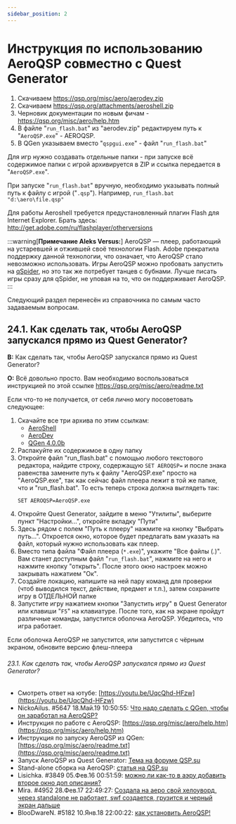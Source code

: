 ```yaml
---
sidebar_position: 2
---
```


# Инструкция по использованию AeroQSP совместно с Quest Generator
<!-- [:informarch_aeroqsp_instr] -->

1. Скачиваем https://qsp.org/misc/aero/aerodev.zip
2. Скачиваем https://qsp.org/attachments/aeroshell.zip
3. Черновик документации по новым фичам - https://qsp.org/misc/aero/help.htm
4. В файле "`run_flash.bat`" из "aerodev.zip" редактируем путь к "`AeroQSP.exe`" - AEROQSP.
5. В QGen указываем вместо "`qspgui.exe`" - файл "`run_flash.bat`"

Для игр нужно создавать отдельные папки - при запуске всё содержимое папки с игрой архивируется в ZIP и ссылка передается в "`AeroQSP.exe`".

При запуске "`run_flash.bat`" вручную, необходимо указывать полный путь к файлу с игрой ("`.qsp`"). Например, `run_flash.bat "d:\aero\file.qsp"`


Для работы Aeroshell требуется предустановленный плагин Flash для Internet Explorer. Брать здесь: http://get.adobe.com/ru/flashplayer/otherversions

:::warning[**Примечание Aleks Versus:**]
AeroQSP — плеер, работающий на устаревшей и отжившей своё технологии Flash. Adobe прекратила поддержку данной технологии, что означает, что AeroQSP стало невозможно использовать. Игры AeroQSP можно пробовать запустить на [qSpider](../../articles/qspider_0120/index.md), но это так же потребует танцев с бубнами. Лучше писать игры сразу для qSpider, не уповая на то, что он поддерживает AeroQSP.
:::

Следующий раздел перенесён из справочника по самым часто задаваемым вопросам.

## 24.1. Как сделать так, чтобы AeroQSP запускался прямо из Quest Generator?
<!-- [:faq_24_01] -->
**В:** Как сделать так, чтобы AeroQSP запускался прямо из Quest Generator?

**О:**
Всё довольно просто. Вам необходимо воспользоваться инструкцией по этой ссылке https://qsp.org/misc/aero/readme.txt

Если что-то не получается, от себя лично могу посоветовать следующее:

1. Скачайте все три архива по этим ссылкам:
    * [AeroShell](https://qsp.org/attachments/aeroshell.zip)
    * [AeroDev](https://qsp.org/misc/aero/aerodev.zip)
    * [QGen 4.0.0b](https://qsp.org/attachments/qgen400b1.zip)
2. Распакуйте их содержимое в одну папку
3. Откройте файл "run_flash.bat" с помощью любого текстового редактора, найдите строку, содержащую `SET AEROQSP=` и после знака равенства замените путь к файлу "AeroQSP.exe" просто на "AeroQSP.exe", так как сейчас файл плеера лежит в той же папке, что и "run_flash.bat". То есть теперь строка должна выглядеть так:
    ```
    SET AEROQSP=AeroQSP.exe
    ```
4. Откройте Quest Generator, зайдите в меню "Утилиты", выберите пункт "Настройки...", откройте вкладку "Пути"
5. Здесь рядом с полем "Путь к плееру" нажмите на кнопку "Выбрать путь...". Откроется окно, которое будет предлагать вам указать на файл, который нужно использовать как плеер.
6. Вместо типа файла "Файл плеера (`*.exe`)", укажите "Все файлы (*.*)". Вам станет доступным файл "`run_flash.bat`", нажмите на него и нажмите кнопку "открыть". После этого окно настроек можно закрывать нажатием "Ок".
7. Создайте локацию, напишите на ней пару команд для проверки (чтоб выводился текст, действие, предмет и т.п.), затем сохраните игру в ОТДЕЛЬНОЙ папке
8. Запустите игру нажатием кнопки "Запустить игру" в Quest Generator или клавиши "`F5`" на клавиатуре. После того, как на экране пройдут различные команды, запустится оболочка AeroQSP. Убедитесь, что игра работает.

Если оболочка AeroQSP не запустится, или запустится с чёрным экраном, обновите версию флеш-плеера

###### 23.1.  Как сделать так, чтобы AeroQSP запускался прямо из Quest Generator?
<!-- [:link_24_01] -->
- Смотреть ответ на ютубе: [https://youtu.be/UqcQhd-HFzw](https://youtu.be/UqcQhd-HFzw)
- NickoAilus. #5647 18.Май.19 10:50:55: [Что надо сделать с QGen, чтобы он заработал на AeroQSP?](https://qsp.org/index.php?option=com_agora&task=topic&id=40&p=226&prc=25&Itemid=57#p25202)
- Инструкция по работе с AeroQSP: [https://qsp.org/misc/aero/help.htm](https://qsp.org/misc/aero/help.htm)
- Инструкция по запуску AeroQSP из QGen: [https://qsp.org/misc/aero/readme.txt](https://qsp.org/misc/aero/readme.txt)
- Запуск AeroQSP из Quest Generator: [Тема на форуме QSP.su](https://qsp.org/index.php?option=com_agora&task=topic&id=297&Itemid=57)
- Stand-alone сборка на AeroQSP: [статья на QSP.su](https://qsp.org/index.php?option=com_content&view=article&id=117&Itemid=56)
- Lisichka. #3849 05.Фев.16 00:51:59: [можно ли как-то в аэру добавить второе окно доп описания?](https://qsp.org/index.php?option=com_agora&task=topic&id=40&p=154&prc=25&Itemid=57#p22877)
- Mira. #4952 28.Фев.17 22:49:27: [Создала на аеро свой хелоуворд, через standalone не работает, swf создается, грузится и черный экран дальше](https://qsp.org/index.php?option=com_agora&task=topic&id=40&p=199&prc=25&Itemid=57#p25311)
- BlooDwareN. #5182 10.Янв.18 22:00:22: [как установить AeroQSP!](https://qsp.org/index.php?option=com_agora&task=topic&id=40&p=208&prc=25&Itemid=57#p26298)
